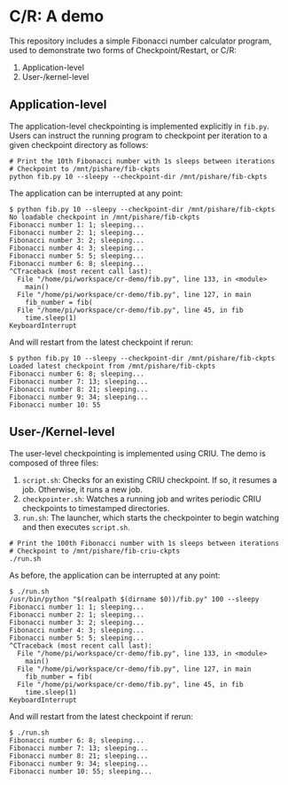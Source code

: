 # C/R: A demo

This repository includes a simple Fibonacci number calculator program, used
to demonstrate two forms of Checkpoint/Restart, or C/R:

1. Application-level
2. User-/kernel-level

## Application-level

The application-level checkpointing is implemented explicitly in `fib.py`.
Users can instruct the running program to checkpoint per iteration to
a given checkpoint directory as follows:

```shell
# Print the 10th Fibonacci number with 1s sleeps between iterations
# Checkpoint to /mnt/pishare/fib-ckpts
python fib.py 10 --sleepy --checkpoint-dir /mnt/pishare/fib-ckpts
```

The application can be interrupted at any point:

```shell
$ python fib.py 10 --sleepy --checkpoint-dir /mnt/pishare/fib-ckpts
No loadable checkpoint in /mnt/pishare/fib-ckpts
Fibonacci number 1: 1; sleeping...
Fibonacci number 2: 1; sleeping...
Fibonacci number 3: 2; sleeping...
Fibonacci number 4: 3; sleeping...
Fibonacci number 5: 5; sleeping...
Fibonacci number 6: 8; sleeping...
^CTraceback (most recent call last):
  File "/home/pi/workspace/cr-demo/fib.py", line 133, in <module>
    main()
  File "/home/pi/workspace/cr-demo/fib.py", line 127, in main
    fib_number = fib(
  File "/home/pi/workspace/cr-demo/fib.py", line 45, in fib
    time.sleep(1)
KeyboardInterrupt
```

And will restart from the latest checkpoint if rerun:

```shell
$ python fib.py 10 --sleepy --checkpoint-dir /mnt/pishare/fib-ckpts
Loaded latest checkpoint from /mnt/pishare/fib-ckpts
Fibonacci number 6: 8; sleeping...
Fibonacci number 7: 13; sleeping...
Fibonacci number 8: 21; sleeping...
Fibonacci number 9: 34; sleeping...
Fibonacci number 10: 55
```

## User-/Kernel-level

The user-level checkpointing is implemented using CRIU. The demo
is composed of three files:

1. `script.sh`: Checks for an existing CRIU checkpoint. If so, it
   resumes a job. Otherwise, it runs a new job.
2. `checkpointer.sh`: Watches a running job and writes periodic
   CRIU checkpoints to timestamped directories.
3. `run.sh`: The launcher, which starts the checkpointer to begin
   watching and then executes `script.sh`.

```shell
# Print the 100th Fibonacci number with 1s sleeps between iterations
# Checkpoint to /mnt/pishare/fib-criu-ckpts
./run.sh
```

As before, the application can be interrupted at any point:

```shell
$ ./run.sh
/usr/bin/python "$(realpath $(dirname $0))/fib.py" 100 --sleepy
Fibonacci number 1: 1; sleeping...
Fibonacci number 2: 1; sleeping...
Fibonacci number 3: 2; sleeping...
Fibonacci number 4: 3; sleeping...
Fibonacci number 5: 5; sleeping...
^CTraceback (most recent call last):
  File "/home/pi/workspace/cr-demo/fib.py", line 133, in <module>
    main()
  File "/home/pi/workspace/cr-demo/fib.py", line 127, in main
    fib_number = fib(
  File "/home/pi/workspace/cr-demo/fib.py", line 45, in fib
    time.sleep(1)
KeyboardInterrupt
```

And will restart from the latest checkpoint if rerun:

```shell
$ ./run.sh
Fibonacci number 6: 8; sleeping...
Fibonacci number 7: 13; sleeping...
Fibonacci number 8: 21; sleeping...
Fibonacci number 9: 34; sleeping...
Fibonacci number 10: 55; sleeping...
```

